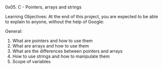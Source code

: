 0x05. C - Pointers, arrays and strings

Learning Objectives:
At the end of this project, you are expected to be able to explain to anyone, without the help of Google:

General:
1. What are pointers and how to use them
2. What are arrays and how to use them
3. What are the differences between pointers and arrays
4. How to use strings and how to manipulate them
5. Scope of variables
